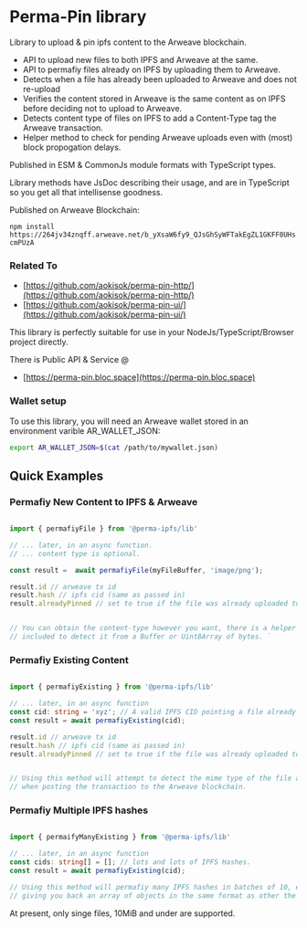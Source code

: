 
Perma-Pin library
=====================

Library to upload & pin ipfs content to the Arweave blockchain. 

- API to upload new files to both IPFS and Arweave at the same.
- API to permafiy files already on IPFS by uploading them to Arweave. 
- Detects when a file has already been uploaded to Arweave and does not re-upload
- Verifies the content stored in Arweave is the same content as on IPFS before deciding not to upload to Arweave. 
- Detects content type of files on IPFS to add a Content-Type tag the Arweave transaction. 
- Helper method to check for pending Arweave uploads even with (most) block propogation delays.
 
Published in ESM & CommonJs module formats with TypeScript types.

Library methods have JsDoc describing their usage, and are in TypeScript so you get all
that intellisense goodness.

Published on Arweave Blockchain:

`npm install https://264jv34znqff.arweave.net/b_yXsaW6fy9_QJsGhSyWFTakEgZL1GKFF0UHscmPUzA`


### Related To

- [https://github.com/aokisok/perma-pin-http/](https://github.com/aokisok/perma-pin-http/)
- [https://github.com/aokisok/perma-pin-ui/](https://github.com/aokisok/perma-pin-ui/)

This library is perfectly suitable for use in your NodeJs/TypeScript/Browser project directly. 

There is Public API & Service @ 

- [https://perma-pin.bloc.space](https://perma-pin.bloc.space)

### Wallet setup

To use this library, you will need an Arweave wallet stored in an environment varible AR_WALLET_JSON: 

```bash
export AR_WALLET_JSON=$(cat /path/to/mywallet.json)
```

## Quick Examples  


### Permafiy New Content to IPFS & Arweave 

```typescript

import { permafiyFile } from '@perma-ipfs/lib' 

// ... later, in an async function.
// ... content type is optional. 

const result =  await permafiyFile(myFileBuffer, 'image/png');

result.id // arweave tx id 
result.hash // ipfs cid (same as passed in) 
result.alreadyPinned // set to true if the file was already uploaded to Arweave


// You can obtain the content-type however you want, there is a helper function 
// included to detect it from a Buffer or Uint8Array of bytes. `

```


### Permafiy Existing Content

```typescript

import { permafiyExisting } from '@perma-ipfs/lib' 

// ... later, in an async function 
const cid: string = 'xyz'; // A valid IPFS CID pointing a file already available on IPFS. 
const result = await permafiyExisting(cid);

result.id // arweave tx id 
result.hash // ipfs cid (same as passed in) 
result.alreadyPinned // set to true if the file was already uploaded to Arweave


// Using this method will attempt to detect the mime type of the file and set the approriate Content-Type
// when posting the transaction to the Arweave blockchain. 

```

### Permafiy Multiple IPFS hashes 

```typescript

import { permaifyManyExisting } from '@perma-ipfs/lib' 

// ... later, in an async function 
const cids: string[] = []; // lots and lots of IPFS Hashes. 
const result = await permafiyExisting(cid);

// Using this method will permafiy many IPFS hashes in batches of 10, eventually
// giving you back an array of objects in the same format as other the above API methods. 


```


At present, only singe files, 10MiB and under are supported.
  

